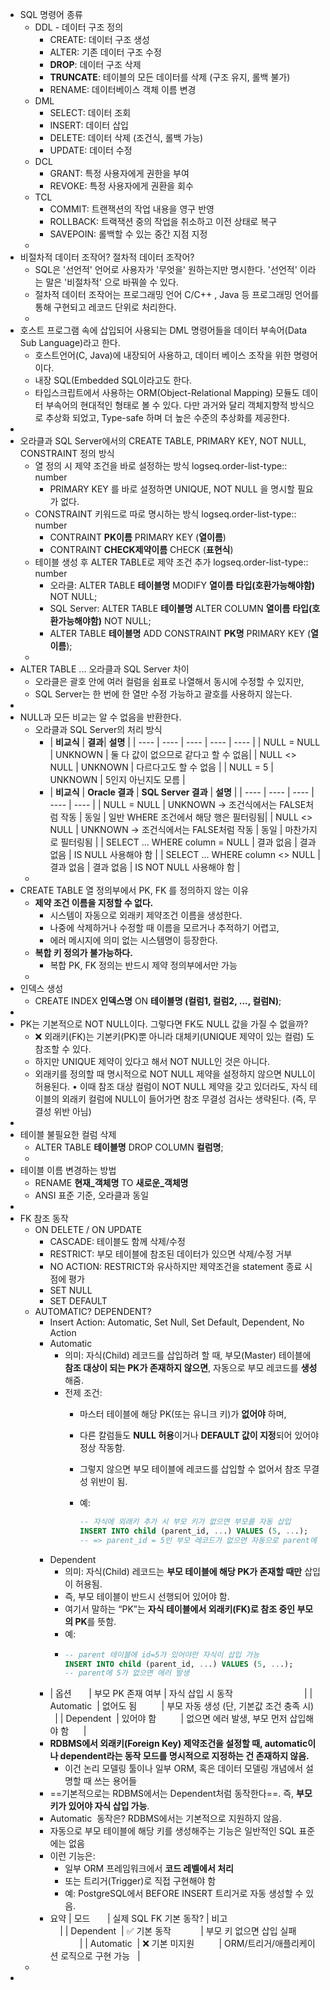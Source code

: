 - SQL 명령어 종류
	- DDL - 데이터 구조 정의
		- CREATE: 데이터 구조 생성
		- ALTER: 기존 데이터 구조 수정
		- **DROP**: 데이터 구조 삭제
		- **TRUNCATE**: 테이블의 모든 데이터를 삭제 (구조 유지, 롤백 불가)
		- RENAME: 데이터베이스 객체 이름 변경
	- DML
		- SELECT: 데이터 조회
		- INSERT: 데이터 삽입
		- DELETE: 데이터 삭제 (조건식, 롤백 가능)
		- UPDATE: 데이터 수정
	- DCL
		- GRANT: 특정 사용자에게 권한을 부여
		- REVOKE: 특정 사용자에게 권환을 회수
	- TCL
		- COMMIT: 트랜잭션의 작업 내용을 영구 반영
		- ROLLBACK: 트랙잭션 중의 작업을 취소하고 이전 상태로 복구
		- SAVEPOIN: 롤백할 수 있는 중간 지점 지정
	-
- 비절차적 데이터 조작어? 절차적 데이터 조작어?
	- SQL은 '선언적' 언어로 사용자가 '무엇을' 원하는지만 명시한다. '선언적' 이라는 말은 '비절차적' 으로 바꿔쓸 수 있다.
	- 절차적 데이터 조작어는 프로그래밍 언어 C/C++ , Java 등 프로그래밍 언어를 통해 구현되고 레코드 단위로 처리한다.
	-
- 호스트 프로그램 속에 삽입되어 사용되는 DML 명령어들을 데이터 부속어(Data Sub Language)라고 한다.
	- 호스트언어(C, Java)에 내장되어 사용하고, 데이터 베이스 조작을 위한 명령어이다.
	- 내장 SQL(Embedded SQL이라고도 한다.
	- 타입스크립트에서 사용하는 ORM(Object-Relational Mapping) 모듈도 데이터 부속어의 현대적인 형태로 볼 수 있다. 다만 과거와 달리 객체지향적 방식으로 추상화 되었고, Type-safe 하며 더 높은 수준의 추상화를 제공한다.
-
- 오라클과 SQL Server에서의 CREATE TABLE, PRIMARY KEY, NOT NULL, CONSTRAINT 정의 방식
	- 열 정의 시 제약 조건을 바로 설정하는 방식
	  logseq.order-list-type:: number
		- PRIMARY KEY 를 바로 설정하면 UNIQUE, NOT NULL 을 명시할 필요가 없다.
	- CONSTRAINT 키워드로 따로 명시하는 방식
	  logseq.order-list-type:: number
		- CONTRAINT __PK이름__ PRIMARY KEY (__열이름__)
		- CONTRAINT __CHECK제약이름__ CHECK (__표현식__)
	- 테이블 생성 후 ALTER TABLE로 제약 조건 추가
	  logseq.order-list-type:: number
		- 오라클: ALTER TABLE __테이블명__ MODIFY __열이름__ __타입(호환가능해야함)__ NOT NULL;
		- SQL Server: ALTER TABLE __테이블명__ ALTER COLUMN __열이름__ __타입(호환가능해야함)__ NOT NULL;
		- ALTER TABLE __테이블명__ ADD CONSTRAINT __PK명__ PRIMARY KEY (__열이름__);
	-
- ALTER TABLE ...  오라클과 SQL Server 차이
	- 오라클은 괄호 안에 여러 컬럼을 쉼표로 나열해서 동시에 수정할 수 있지만,
	- SQL Server는 한 번에 한 열만 수정 가능하고 괄호를 사용하지 않는다.
-
- NULL과 모든 비교는 알 수 없음을 반환한다.
	- 오라클과 SQL Server의 처리 방식
		- | **비교식** | **결과**| **설명** |
		  | ---- | ---- | ---- | ---- | ---- |
		  | NULL = NULL | UNKNOWN | 둘 다 값이 없으므로 같다고 할 수 없음|
		  | NULL <> NULL | UNKNOWN | 다르다고도 할 수 없음 |
		  | NULL = 5 | UNKNOWN | 5인지 아닌지도 모름 |
		- | **비교식** | **Oracle 결과** | **SQL Server 결과** | **설명** |
		  | ---- | ---- | ---- | ---- | ---- |
		  | NULL = NULL | UNKNOWN → 조건식에서는 FALSE처럼 작동 | 동일 | 일반 WHERE 조건에서 해당 행은 필터링됨|
		  | NULL <> NULL | UNKNOWN → 조건식에서는 FALSE처럼 작동 | 동일 | 마찬가지로 필터링됨 |
		  | SELECT ... WHERE column = NULL | 결과 없음 | 결과 없음 | IS NULL 사용해야 함 |
		  | SELECT ... WHERE column <> NULL | 결과 없음 | 결과 없음 | IS NOT NULL 사용해야 함 |
	-
- CREATE TABLE 열 정의부에서 PK, FK 를 정의하지 않는 이유
	- **제약 조건 이름을 지정할 수 없다.**
		- 시스템이 자동으로 외래키 제약조건 이름을 생성한다.
		- 나중에 삭제하거나 수정할 때 이름을 모르거나 추적하기 어렵고,
		- 에러 메시지에 의미 없는 시스템명이 등장한다.
	- **복합 키 정의가 불가능하다.**
		- 복합 PK, FK  정의는 반드시 제약 정의부에서만 가능
	-
- 인덱스 생성
	- CREATE INDEX __인덱스명__ ON __테이블명 (컬럼1, 컬럼2, ..., 컬럼N)__;
-
- PK는 기본적으로 NOT NULL이다. 그렇다면 FK도 NULL 값을 가질 수 없을까?
	- ❌ 외래키(FK)는 기본키(PK)뿐 아니라 대체키(UNIQUE 제약이 있는 컬럼) 도 참조할 수 있다.
	- 하지만 UNIQUE 제약이 있다고 해서 NOT NULL인 것은 아니다.
	- 외래키를 정의할 때 명시적으로 NOT NULL 제약을 설정하지 않으면 NULL이 허용된다.
	  	•	이때 참조 대상 컬럼이 NOT NULL 제약을 갖고 있더라도, 자식 테이블의 외래키 컬럼에 NULL이 들어가면 참조 무결성 검사는 생략된다. (즉, 무결성 위반 아님)
-
- 테이블 불필요한 컬럼 삭제
	- ALTER TABLE __테이블명__ DROP COLUMN __컬럼명__;
	-
- 테이블 이름 변경하는 방법
	- RENAME __현재_객체명__ TO __새로운_객체명__
	- ANSI 표준 기준,  오라클과 동일
-
- FK 참조 동작
	- ON DELETE / ON UPDATE
		- CASCADE: 테이블도 함께 삭제/수정
		- RESTRICT: 부모 테이블에 참조된 데이터가 있으면 삭제/수정 거부
		- NO ACTION: RESTRICT와 유사하지만 제약조건을 statement 종료 시점에 평가
		- SET NULL
		- SET DEFAULT
	- AUTOMATIC? DEPENDENT?
		- Insert Action: Automatic, Set Null, Set Default, Dependent, No Action
		- Automatic
			- 의미: 자식(Child) 레코드를 삽입하려 할 때, 부모(Master) 테이블에 **참조 대상이 되는 PK가 존재하지 않으면**, 자동으로 부모 레코드를 **생성**해줌.
			- 전제 조건:
				- 마스터 테이블에 해당 PK(또는 유니크 키)가 **없어야** 하며,
				- 다른 칼럼들도 **NULL 허용**이거나 **DEFAULT 값이 지정**되어 있어야 정상 작동함.
				- 그렇지 않으면 부모 테이블에 레코드를 삽입할 수 없어서 참조 무결성 위반이 됨.
				- 예:
				  
				  ```sql
				  -- 자식에 외래키 추가 시 부모 키가 없으면 부모를 자동 삽입
				  INSERT INTO child (parent_id, ...) VALUES (5, ...);  
				  -- => parent_id = 5인 부모 레코드가 없으면 자동으로 parent에 5를 넣고 생성
				  ```
		- Dependent
			- 의미: 자식(Child) 레코드는 **부모 테이블에 해당 PK가 존재할 때만** 삽입이 허용됨.
			- 즉, 부모 테이블이 반드시 선행되어 있어야 함.
			- 여기서 말하는 “PK”는 **자식 테이블에서 외래키(FK)로 참조 중인 부모의 PK**를 뜻함.
			- 예:
			- ```sql
			  -- parent 테이블에 id=5가 있어야만 자식이 삽입 가능
			  INSERT INTO child (parent_id, ...) VALUES (5, ...);  
			  -- parent에 5가 없으면 에러 발생
			  ```
		- | 옵션       | 부모 PK 존재 여부 | 자식 삽입 시 동작                             |
		  | Automatic  | 없어도 됨          | 부모 자동 생성 (단, 기본값 조건 충족 시)     |
		  | Dependent  | 있어야 함          | 없으면 에러 발생, 부모 먼저 삽입해야 함      |
		- **RDBMS에서 외래키(Foreign Key) 제약조건을 설정할 때, automatic이나 dependent라는 동작 모드를 명시적으로 지정하는 건 존재하지 않음.**
			- 이건 논리 모델링 툴이나 일부 ORM, 혹은 데이터 모델링 개념에서 설명할 때 쓰는 용어들
		- ==기본적으로는 RDBMS에서는 Dependent처럼 동작한다==. 즉, **부모 키가 있어야 자식 삽입 가능**.
		- Automatic  동작은? RDBMS에서는 기본적으로 지원하지 않음.
		- 자동으로 부모 테이블에 해당 키를 생성해주는 기능은 일반적인 SQL 표준에는 없음
		- 이런 기능은:
			- 일부 ORM 프레임워크에서 **코드 레벨에서 처리**
			- 또는 트리거(Trigger)로 직접 구현해야 함
			- 예: PostgreSQL에서 BEFORE INSERT 트리거로 자동 생성할 수 있음.
		- 요약
		  | 모드       | 실제 SQL FK 기본 동작? | 비고                                         |
		  | Dependent  | ✅ 기본 동작            | 부모 키 없으면 삽입 실패                     |
		  | Automatic  | ❌ 기본 미지원          | ORM/트리거/애플리케이션 로직으로 구현 가능   |
	-
-